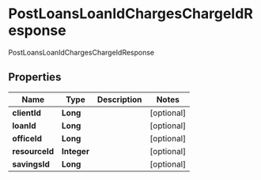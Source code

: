 

# PostLoansLoanIdChargesChargeIdResponse

PostLoansLoanIdChargesChargeIdResponse

## Properties

| Name | Type | Description | Notes |
|------------ | ------------- | ------------- | -------------|
|**clientId** | **Long** |  |  [optional] |
|**loanId** | **Long** |  |  [optional] |
|**officeId** | **Long** |  |  [optional] |
|**resourceId** | **Integer** |  |  [optional] |
|**savingsId** | **Long** |  |  [optional] |




